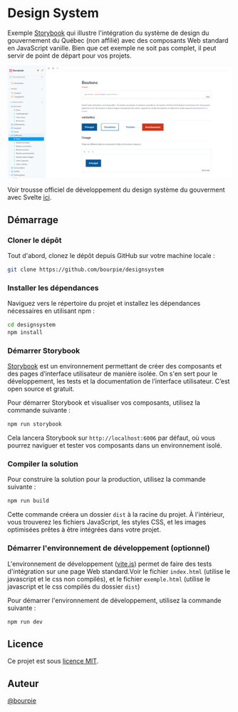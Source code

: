 # Design System

Exemple [Storybook](https://storybook.js.org/) qui illustre l'intégration du système de design du gouvernement du Québec (non affilié) avec des composants Web standard en JavaScript vanille. Bien que cet exemple ne soit pas complet, il peut servir de point de départ pour vos projets.

![Storybook](storybook.png)

Voir trousse officiel de développement du design système du gouverment avec Svelte [ici](https://design.quebec.ca/ressources/trousse-developpement).

## Démarrage

### Cloner le dépôt

Tout d'abord, clonez le dépôt depuis GitHub sur votre machine locale :

```bash
git clone https://github.com/bourpie/designsystem
```

### Installer les dépendances

Naviguez vers le répertoire du projet et installez les dépendances nécessaires en utilisant npm :

```bash
cd designsystem
npm install
```

### Démarrer Storybook

[Storybook](https://storybook.js.org/) est un environnement permettant de créer des composants et des pages d’interface utilisateur de manière isolée. On s'en sert pour le développement, les tests et la documentation de l’interface utilisateur. C’est open source et gratuit.

Pour démarrer Storybook et visualiser vos composants, utilisez la commande suivante :

```bash
npm run storybook
```

Cela lancera Storybook sur `http://localhost:6006` par défaut, où vous pourrez naviguer et tester vos composants dans un environnement isolé.

### Compiler la solution

Pour construire la solution pour la production, utilisez la commande suivante :

```bash
npm run build
```
Cette commande créera un dossier `dist` à la racine du projet. À l'intérieur, vous trouverez les fichiers JavaScript, les styles CSS, et les images optimisées prêtes à être intégrées dans votre projet.

### Démarrer l'environnement de développement (optionnel)

L'environnement de développement ([vite.js](https://vitejs.dev/)) permet de faire des tests d'intégration sur une page Web standard.Voir le fichier `index.html` (utilise le javascript et le css non compilés), et le fichier `exemple.html` (utilise le javascript et le css compilés du dossier `dist`) 

Pour démarrer l'environnement de développement, utilisez la commande suivante :

```bash
npm run dev
```


## Licence

Ce projet est sous [licence MIT](https://opensource.org/license/MIT).

## Auteur

[@bourpie](https://github.com/bourpie)
